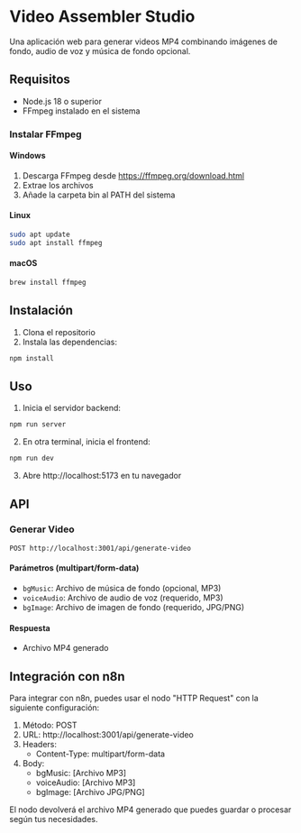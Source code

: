 # Video Assembler Studio

Una aplicación web para generar videos MP4 combinando imágenes de fondo, audio de voz y música de fondo opcional.

## Requisitos

- Node.js 18 o superior
- FFmpeg instalado en el sistema

### Instalar FFmpeg

#### Windows
1. Descarga FFmpeg desde https://ffmpeg.org/download.html
2. Extrae los archivos
3. Añade la carpeta bin al PATH del sistema

#### Linux
```bash
sudo apt update
sudo apt install ffmpeg
```

#### macOS
```bash
brew install ffmpeg
```

## Instalación

1. Clona el repositorio
2. Instala las dependencias:
```bash
npm install
```

## Uso

1. Inicia el servidor backend:
```bash
npm run server
```

2. En otra terminal, inicia el frontend:
```bash
npm run dev
```

3. Abre http://localhost:5173 en tu navegador

## API

### Generar Video
```
POST http://localhost:3001/api/generate-video
```

#### Parámetros (multipart/form-data)
- `bgMusic`: Archivo de música de fondo (opcional, MP3)
- `voiceAudio`: Archivo de audio de voz (requerido, MP3)
- `bgImage`: Archivo de imagen de fondo (requerido, JPG/PNG)

#### Respuesta
- Archivo MP4 generado

## Integración con n8n

Para integrar con n8n, puedes usar el nodo "HTTP Request" con la siguiente configuración:

1. Método: POST
2. URL: http://localhost:3001/api/generate-video
3. Headers: 
   - Content-Type: multipart/form-data
4. Body:
   - bgMusic: [Archivo MP3]
   - voiceAudio: [Archivo MP3]
   - bgImage: [Archivo JPG/PNG]

El nodo devolverá el archivo MP4 generado que puedes guardar o procesar según tus necesidades.
